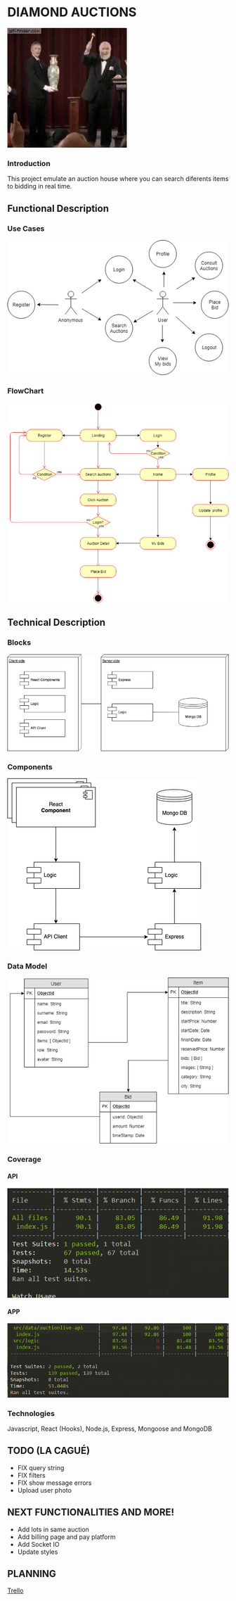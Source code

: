 # DIAMOND AUCTIONS

![auction](./images/auction.gif)
### Introduction
This project emulate an auction house where you can search diferents items to bidding in real time.

## Functional Description

### Use Cases
![use cases](./images/use-cases.png)

### FlowChart
![flowchart](./images/flowchart.png)

## Technical Description
### Blocks
![blocks](./images/blocks.png)

### Components
![components](./images/components.png)

### Data Model
![datamodel](./images/data-model.png)

### Coverage
#### API
![logic-api-coverage](./images/logic-api-coverage.png)
#### APP
![app-coverage](./images/app-coverage.png)

### Technologies
 Javascript, React (Hooks), Node.js, Express, Mongoose and MongoDB

## TODO (LA CAGUÉ)
- FIX query string
- FIX filters
- FIX show message errors
- Upload user photo

## NEXT FUNCTIONALITIES AND MORE!
- Add lots in same auction
- Add billing page and pay platform
- Add Socket IO
- Update styles

## PLANNING
[Trello](https://trello.com/b/ZmPaOXez/auction-live)